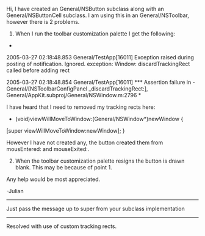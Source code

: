 

Hi,
I have created an General/NSButton subclass along with an General/NSButtonCell subclass. I am using this in an General/NSToolbar, however there is 2 problems.

1. When I run the toolbar customization palette I get the following:

*
2005-03-27 02:18:48.853 General/TestApp[16011] Exception raised during posting of notification.  Ignored.  exception: Window: discardTrackingRect called before adding rect

2005-03-27 02:18:48.854 General/TestApp[16011] *** Assertion failure in -General/[NSToolbarConfigPanel _discardTrackingRect:], General/AppKit.subproj/General/NSWindow.m:2796
*

I have heard that I need to removed my tracking rects here:
    
- (void)viewWillMoveToWindow:(General/NSWindow*)newWindow {

[super viewWillMoveToWindow:newWindow];
}

However I have not created any, the button created them from mousEntered: and mouseExited:.

2. When the toolbar customization palette resigns the button is drawn blank. This may be because of point 1.

Any help would be most appreciated.

-Julian

----

Just pass the message up to super from your subclass implementation

----
Resolved with use of custom tracking rects.